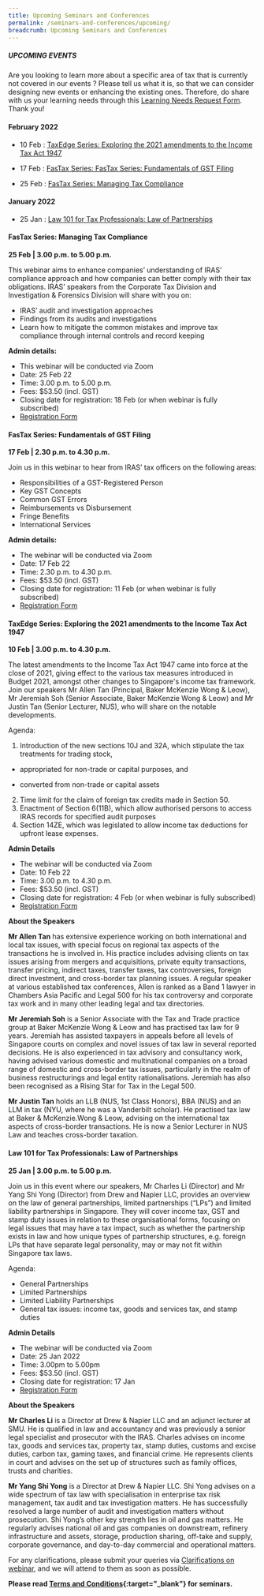 ```yaml
---
title: Upcoming Seminars and Conferences
permalink: /seminars-and-conferences/upcoming/
breadcrumb: Upcoming Seminars and Conferences
---
```

##### **UPCOMING EVENTS**
Are you looking to learn more about a specific area of tax that is currently not covered in our events ? 
Please tell us what it is, so that we can consider designing new events or enhancing the existing ones.
Therefore, do share with us your learning needs through this [Learning Needs Request Form](https://form.gov.sg/5d2c51283703d80011e52615). Thank you!

#### **February 2022**
* 10 Feb : [TaxEdge Series: Exploring the 2021 amendments to the Income Tax Act 1947](/seminars-and-conferences/upcoming/#10Feb-ta-id)

* 17 Feb : [FasTax Series: FasTax Series: Fundamentals of GST Filing](/seminars-and-conferences/upcoming/#17Feb-ta-id)

* 25 Feb : [FasTax Series: Managing Tax Compliance](/seminars-and-conferences/upcoming/#25Feb-ta-id)

#### **January 2022**
* 25 Jan : [Law 101 for Tax Professionals: Law of Partnerships](/seminars-and-conferences/upcoming/#25Jan-ta-id)


<a id="25Feb-ta-id"></a>
#### **FasTax Series: Managing Tax Compliance**
**25 Feb | 3.00 p.m. to 5.00 p.m.**

This webinar aims to enhance companies’ understanding of IRAS’ compliance approach and how companies can better comply with their tax obligations. IRAS’ speakers from the Corporate Tax Division and Investigation & Forensics Division will share with you on:

* IRAS’ audit and investigation approaches
* Findings from its audits and investigations
* Learn how to mitigate the common mistakes and improve tax compliance through internal controls and record keeping

**Admin details:**

* This webinar will be conducted via Zoom
* Date: 25 Feb 22
* Time: 3.00 p.m. to 5.00 p.m.
* Fees: $53.50 (incl. GST)
* Closing date for registration: 18 Feb (or when webinar is fully subscribed)
* [Registration Form](https://form.gov.sg/61e5167cbdbbe60012f135e3)

<a id="17Feb-ta-id"></a>
#### **FasTax Series: Fundamentals of GST Filing**
**17 Feb | 2.30 p.m. to 4.30 p.m.**

Join us in this webinar to hear from IRAS’ tax officers on the following areas:

* Responsibilities of a GST-Registered Person
* Key GST Concepts
* Common GST Errors
* Reimbursements vs Disbursement
* Fringe Benefits
* International Services

**Admin details:**

* The webinar will be conducted via Zoom
* Date: 17 Feb 22
* Time: 2.30 p.m. to 4.30 p.m.
* Fees: $53.50 (incl. GST)
* Closing date for registration: 11 Feb (or when webinar is fully subscribed)
* [Registration Form](https://form.gov.sg/61e512be63dd6a00137b9db1)


<a id="10Feb-ta-id"></a>
#### **TaxEdge Series: Exploring the 2021 amendments to the Income Tax Act 1947**
**10 Feb | 3.00 p.m. to 4.30 p.m.**

The latest amendments to the Income Tax Act 1947 came into force at the close of 2021, giving effect to the various tax measures introduced in Budget 2021, amongst other changes to Singapore's income tax framework. Join our speakers Mr Allen Tan (Principal, Baker McKenzie Wong & Leow), Mr Jeremiah Soh (Senior Associate, Baker McKenzie Wong & Leow) and Mr Justin Tan (Senior Lecturer, NUS), who will share on the notable developments.

Agenda:

1. Introduction of the new sections 10J and 32A, which stipulate the tax treatments for trading stock,

* appropriated for non-trade or capital purposes, and

* converted from non-trade or capital assets

2. Time limit for the claim of foreign tax credits made in Section 50.
3. Enactment of Section 6(11B), which allow authorised persons to access IRAS records for specified audit purposes
4. Section 14ZE, which was legislated to allow income tax deductions for upfront lease expenses.

 **Admin Details**

* The webinar will be conducted via Zoom
* Date: 10 Feb 22
* Time: 3.00 p.m. to 4.30 p.m.
* Fees: $53.50 (incl. GST)
* Closing date for registration: 4 Feb (or when webinar is fully subscribed)
* [Registration Form](https://form.gov.sg/61e4e65e0d073a0012657ff7)

**About the Speakers**

**Mr Allen Tan** has extensive experience working on both international and local tax issues, with special focus on regional tax aspects of the transactions he is involved in. His practice includes advising clients on tax issues arising from mergers and acquisitions, private equity transactions, transfer pricing, indirect taxes, transfer taxes, tax controversies, foreign direct investment, and cross-border tax planning issues. A regular speaker at various established tax conferences, Allen is ranked as a Band 1 lawyer in Chambers Asia Pacific and Legal 500 for his tax controversy and corporate tax work and in many other leading legal and tax directories.

**Mr Jeremiah Soh** is a Senior Associate with the Tax and Trade practice group at Baker McKenzie Wong & Leow and has practised tax law for 9 years.  Jeremiah has assisted taxpayers in appeals before all levels of Singapore courts on complex and novel issues of tax law in several reported decisions. He is also experienced in tax advisory and consultancy work, having advised various domestic and multinational companies on a broad range of domestic and cross-border tax issues, particularly in the realm of business restructurings and legal entity rationalisations. Jeremiah has also been recognised as a Rising Star for Tax in the Legal 500.

**Mr Justin Tan** holds an LLB (NUS, 1st Class Honors), BBA (NUS) and an LLM in tax (NYU, where he was a Vanderbilt scholar). He practised tax law at Baker & McKenzie.Wong & Leow, advising on the international tax aspects of cross-border transactions. He is now a Senior Lecturer in NUS Law and teaches cross-border taxation.


<a id="25Jan-ta-id"></a>
#### **Law 101 for Tax Professionals: Law of Partnerships**
**25 Jan | 3.00 p.m. to 5.00 p.m.**

Join us in this event where our speakers, Mr Charles Li (Director) and Mr Yang Shi Yong (Director) from Drew and Napier LLC, provides an overview on the law of general partnerships, limited partnerships (“LPs”) and limited liability partnerships in Singapore. They will cover income tax, GST and stamp duty issues in relation to these organisational forms, focusing on legal issues that may have a tax impact, such as whether the partnership exists in law and how unique types of partnership structures, e.g. foreign LPs that have separate legal personality, may or may not fit within Singapore tax laws.

Agenda:
* General Partnerships
* Limited Partnerships
* Limited Liability Partnerships
* General tax issues: income tax, goods and services tax, and stamp duties

**Admin Details**

* The webinar will be conducted via Zoom
* Date: 25 Jan 2022
* Time: 3.00pm to 5.00pm
* Fees: $53.50 (incl. GST)
* Closing date for registration: 17 Jan
* [Registration Form](https://form.gov.sg/61d4111a3cff100012a46f49)


**About the Speakers**

**Mr Charles Li** is a Director at Drew & Napier LLC and an adjunct lecturer at SMU. He is qualified in law and accountancy and was previously a senior legal specialist and prosecutor with the IRAS. Charles advises on income tax, goods and services tax, property tax, stamp duties, customs and excise duties, carbon tax, gaming taxes, and financial crime. He represents clients in court and advises on the set up of structures such as family offices, trusts and charities.

**Mr Yang Shi Yong** is a Director at Drew & Napier LLC. Shi Yong advises on a wide spectrum of tax law with specialisation in enterprise tax risk management, tax audit and tax investigation matters. He has successfully resolved a large number of audit and investigation matters without prosecution. Shi Yong’s other key strength lies in oil and gas matters. He regularly advises national oil and gas companies on downstream, refinery infrastructure and assets, storage, production sharing, off-take and supply, corporate governance, and day-to-day commercial and operational matters.

 




For any clarifications, please submit your queries via [Clarifications on webinar](https://form.gov.sg/5ef1d081728ca60011ba9117), and we will attend to them as soon as possible.


**Please read [Terms and Conditions](https://production-iras-tax-academy.netlify.com/executive-tax-programmes/terms-and-conditions/){:target="_blank"} for seminars.**